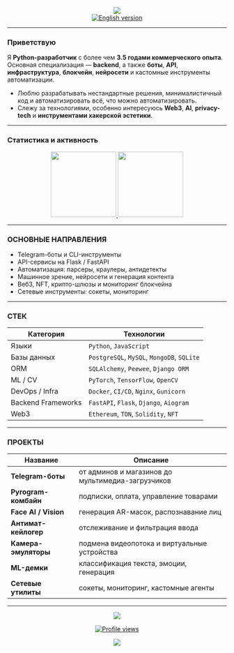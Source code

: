 <p align="center">   
  <img src="https://capsule-render.vercel.app/api?type=waving&color=gradient&height=160&section=header&text=AlgorithmAlchemy&fontAlign=center&fontSize=40&animation=fadeIn" />
  <br>
  <a href="https://github.com/AlgorithmAlchemy/AlgorithmAlchemy/blob/main/ENG_READMY.md" target="_blank">
    <img src="https://img.shields.io/badge/English%20version-ENG_READMY.md-0d1117?style=for-the-badge&logo=github&logoColor=white&labelColor=24292e" alt="English version">
  </a>
</p>



--- 

### Приветствую 

Я **Python-разработчик** с более чем **3.5 годами коммерческого опыта**. Основная специализация — **backend**, а также **боты**, **API**, **инфраструктура**, **блокчейн**, **нейросети** и кастомные инструменты автоматизации.

- Люблю разрабатывать нестандартные решения, минималистичный код и автоматизировать всё, что можно автоматизировать.   
- Слежу за технологиями, особенно интересуюсь **Web3**, **AI**, **privacy-tech** и **инструментами хакерской эстетики**.

---

### Статистика и активность  

<p align='center'>
  <a href="https://github-readme-stats.vercel.app/api?username=algorithmalchemy">
    <img height=150 src="https://github-readme-stats.vercel.app/api?username=algorithmalchemy&theme=radical&show_icons=true&count_private=true&hide=issues"/>
  </a>
  <a href="https://github.com/anuraghazra/github-readme-stats">
    <img height=150 src="https://github-readme-stats.vercel.app/api/top-langs/?username=algorithmalchemy&theme=radical&layout=compact"/>
  </a>
</p>

---

### ОСНОВНЫЕ НАПРАВЛЕНИЯ

- Telegram-боты и CLI-инструменты
- API-сервисы на Flask / FastAPI
- Автоматизация: парсеры, краулеры, антидетекты
- Машинное зрение, нейросети и генерация контента
- Веб3, NFT, крипто-шлюзы и мониторинг блокчейна
- Сетевые инструменты: сокеты, мониторинг

---

### СТЕК

| Категория              | Технологии |
|------------------------|------------|
| Языки             | `Python`, `JavaScript` |
| Базы данных        | `PostgreSQL`, `MySQL`, `MongoDB`, `SQLite` |
| ORM                 | `SQLAlchemy`, `Peewee`, `Django ORM` |
| ML / CV             | `PyTorch`, `TensorFlow`, `OpenCV` |
| DevOps / Infra      | `Docker`, `CI/CD`, `Nginx`, `Gunicorn` |
| Backend Frameworks  | `FastAPI`, `Flask`, `Django`, `Aiogram` |
| Web3                | `Ethereum`, `TON`, `Solidity`, `NFT` |

---

### ПРОЕКТЫ

| Название | Описание |
|---------|----------|
| **Telegram-боты** | от админов и магазинов до мультимедиа-загрузчиков |
| **Pyrogram-комбайн** | подписки, оплата, управление товарами |
| **Face AI / Vision** | генерация AR-масок, распознавание лиц |
| **Антимат-кейлогер** | отслеживание и фильтрация ввода |
| **Камера-эмуляторы** | подмена видеопотока и виртуальные устройства |
| **ML-демки** | классификация текста, эмоции, генерация |
| **Сетевые утилиты** | сокеты, мониторинг, кастомные агенты |

---


<p align="center">
   <a href="https://t.me/devlope_r">
      <img src="https://img.shields.io/badge/Telegram-devlope_r-2CA5E0?style=for-the-badge&logo=telegram&logoColor=white"/>
   </a>
</p>

<div align="center">
   <a href="https://komarev.com/ghpvc/?username=algorithmalchemy&color=blue">
       <img src="https://komarev.com/ghpvc/?username=algorithmalchemy&style=flat-square&color=blue" alt="Profile views"/>
   </a>
</div>

<p align="center">
  <img src="https://capsule-render.vercel.app/api?type=waving&color=gradient&height=120&section=footer" />
</p>
